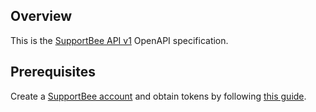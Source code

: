 ## Overview
This is the [SupportBee API v1](https://supportbee.com/api) OpenAPI specification.
## Prerequisites

 Create a [SupportBee account](https://supportbee.com) and obtain tokens by following [this guide](https://supportbee.com/api#authentication).
